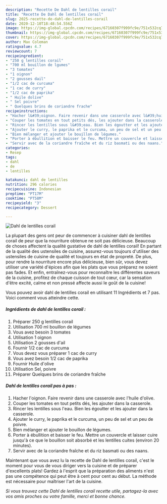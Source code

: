 ```yaml
---
description: "Recette De Dahl de lentilles corail"
title: "Recette De Dahl de lentilles corail"
slug: 2025-recette-de-dahl-de-lentilles-corail
date: 2020-12-10T18:48:54.556Z
image: https://img-global.cpcdn.com/recipes/67160307f999fc9e/751x532cq70/dahl-de-lentilles-corail-photo-principale-de-la-recette.jpg
thumbnail: https://img-global.cpcdn.com/recipes/67160307f999fc9e/751x532cq70/dahl-de-lentilles-corail-photo-principale-de-la-recette.jpg
cover: https://img-global.cpcdn.com/recipes/67160307f999fc9e/751x532cq70/dahl-de-lentilles-corail-photo-principale-de-la-recette.jpg
author: Max Coleman
ratingvalue: 4.7
reviewcount: 7
recipeingredient:
- "250 g lentilles corail"
- "700 ml bouillon de lgumes"
- "3 tomates"
- "1 oignon"
- "2 gousses dail"
- "1/2 cac de curcuma"
- "1 cac de curry"
- "1/2 cac de paprika"
- " Huile dolive"
- " Sel poivre"
- " Quelques brins de coriandre frache"
recipeinstructions:
- "Hacher l&#39;oignon. Faire revenir dans une casserole avec l&#39;huile d&#39;olive."
- "Couper les tomates en tout petits dés, les ajouter dans la casserole."
- "Rincer les lentilles sous l&#39;eau. Bien les égoutter et les ajouter dans la casserole."
- "Ajouter le curry, le paprika et le curcuma, un peu de sel et un peu de poivre."
- "Bien mélanger et ajouter le bouillon de légumes."
- "Porter à ébullition et baisser le feu. Mettre un couvercle et laisser cuire jusqu&#39;à ce que le bouillon soit absorbé et les lentilles cuites (environ 20 minutes)."
- "Servir avec de la coriandre fraîche et du riz basmati ou des naans."
categories:
- Resep
tags:
- dahl
- de
- lentilles

katakunci: dahl de lentilles 
nutrition: 296 calories
recipecuisine: Indonesian
preptime: "PT17M"
cooktime: "PT58M"
recipeyield: "3"
recipecategory: Dessert

---
```



![Dahl de lentilles corail](https://img-global.cpcdn.com/recipes/67160307f999fc9e/751x532cq70/dahl-de-lentilles-corail-photo-principale-de-la-recette.jpg)

La plupart des gens ont peur de commencer à cuisiner dahl de lentilles corail de peur que la nourriture obtenue ne soit pas délicieuse. Beaucoup de choses affectent la qualité gustative de dahl de lentilles corail! En partant de la qualité des ustensiles de cuisine, assurez-vous toujours d'utiliser des ustensiles de cuisine de qualité et toujours en état de propreté. De plus, pour rendre la nourriture encore plus délicieuse, bien sûr, vous devez utiliser une variété d'épices afin que les plats que vous préparez ne soient pas fades. Et enfin, entraînez-vous pour reconnaître les différentes saveurs de la cuisine, profitez de chaque cuisson de tout cœur, car la sensation d'être excité, calme et non pressé affecte aussi le goût de la cuisine!

<!--inarticleads1-->

Vous pouvez avoir dahl de lentilles corail en utilisant 11 Ingrédients et 7 pas. Voici comment vous atteindre cette.

##### Ingrédients de dahl de lentilles corail :

1. Préparer 250 g lentilles corail
1. Utilisation 700 ml bouillon de légumes
1. Vous avez besoin 3 tomates
1. Utilisation 1 oignon
1. Utilisation 2 gousses d&#39;ail
1. Fournir 1/2 cac de curcuma
1. Vous devez vous préparer 1 cac de curry
1. Vous avez besoin 1/2 cac de paprika
1. Fournir  Huile d&#39;olive
1. Utilisation  Sel, poivre
1. Préparer  Quelques brins de coriandre fraîche




<!--inarticleads2-->

##### Dahl de lentilles corail pas à pas :

1. Hacher l&#39;oignon. Faire revenir dans une casserole avec l&#39;huile d&#39;olive.
1. Couper les tomates en tout petits dés, les ajouter dans la casserole.
1. Rincer les lentilles sous l&#39;eau. Bien les égoutter et les ajouter dans la casserole.
1. Ajouter le curry, le paprika et le curcuma, un peu de sel et un peu de poivre.
1. Bien mélanger et ajouter le bouillon de légumes.
1. Porter à ébullition et baisser le feu. Mettre un couvercle et laisser cuire jusqu&#39;à ce que le bouillon soit absorbé et les lentilles cuites (environ 20 minutes).
1. Servir avec de la coriandre fraîche et du riz basmati ou des naans.




<!--inarticleads1-->

<p>
Maintenant que vous avez lu la recette de Dahl de lentilles corail, c'est le moment pour vous de vous diriger vers la cuisine et de préparer d'excellents plats! Gardez à l'esprit que la préparation des aliments n'est pas une compétence qui peut être à cent pour cent au début. La méthode est nécessaire pour maîtriser l'art de la cuisine.
</p>

<p>
<i>Si vous trouvez cette Dahl de lentilles corail recette utile, partagez-la avec vos amis proches ou votre famille, merci et bonne chance.</i>
</p>
